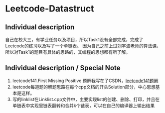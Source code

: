 # Leetcode-Datastruct

## Individual description
自己在校大三，有学业任务以及项目，所以Task1没有全部完成，完成了Leetcode的练习以及写了一个单链表。
因为自己之前上过刘宇波老师的算法课，所以对Task1的题目有具体的思路的，其编程的思想都有所了解。
<br>

## Individual description / Special Note
1. leetcode141.First Missing Positive 题解我写在了CSDN，[leetcode141题解](https://blog.csdn.net/qq_42034665/article/details/87968009)
2. leetcode每道题的解题思路在每个cpp文档的开头Solution部分，中心思想基本是这样。
3. 写的linklist在Linklist.cpp文件中，主要实现list的创建、删除、打印，并且在单链表中实现里链表翻转和合并k个链表，可以在自己的编译器上输出结果


